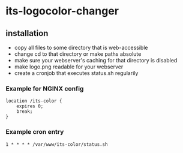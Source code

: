 # its-logocolor-changer

## installation
- copy all files to some directory that is web-accessible
- change cd to that directory or make paths absolute
- make sure your webserver's caching for that directory is disabled
- make logo.png readable for your webserver
- create a cronjob that executes status.sh regularily


### Example for NGINX config 

```
location /its-color {
	expires 0;
	break;
}
```

### Example cron entry

```
1 * * * * /var/www/its-color/status.sh
```
